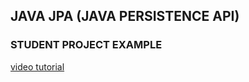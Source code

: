 ## JAVA JPA (JAVA PERSISTENCE API)

### STUDENT PROJECT EXAMPLE

[video tutorial](https://youtu.be/ppDv4N5A31E?si=0SAM0pZqFdwwON95)
